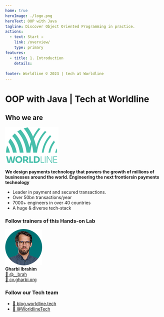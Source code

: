 ```yaml
---
home: true
heroImage: ./logo.png
heroText: OOP with Java
tagline: Discover Object Oriented Programming in practice.
actions:
  - text: Start →
    link: /overview/
    type: primary
features:
  - title: 1. Introduction
    details:  
 
footer: Worldline © 2023 | tech at Worldline
---
```


# OOP with Java | Tech at Worldline
## Who we are 

![avatar](./assets/images/logo_worldline.png)  

**We design payments technology that powers the growth of millions​ of businesses around the world. Engineering the next frontiers​ in payments technology​**  
* Leader in payment and secured transactions. ​ 
* Over 50bn transactions/year​
* 7000+ engineers​ in over 40 countries​
* A huge & diverse​ tech-stack

### Follow trainers of this Hands-on Lab

![avatar](./assets/images/avatar.png)  
**Gharbi Ibrahim**  
[🔗 @__brah​](https://twitter.com/__brah)  
[🔗 cv.gharbi.org](http://cv.gharbi.org)

### Follow our Tech team

* [🔗 blog.worldline.tech](http://blog.worldline.tech)
* [🔗 @WorldlineTech​](https://twitter.com/worldlinetech)
